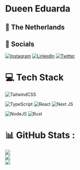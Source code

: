 # Dueen Eduarda

## 📍 The Netherlands

## 🔗 Socials
[![Instagram](https://img.shields.io/badge/Instagram-%23E4405F.svg?logo=Instagram&logoColor=white)](https://dueen.me/instagram) [![LinkedIn](https://img.shields.io/badge/LinkedIn-%230077B5.svg?logo=linkedin&logoColor=white)](https://dueen.me/linkedin) [![Twitter](https://img.shields.io/badge/Twitter-%231DA1F2.svg?logo=Twitter&logoColor=white)](https://dueen.me/twitter) 

# 💻 Tech Stack

![TailwindCSS](https://img.shields.io/badge/tailwindcss-%2338B2AC.svg?style=for-the-badge&logo=tailwind-css&logoColor=white) 

![TypeScript](https://img.shields.io/badge/typescript-%23007ACC.svg?style=for-the-badge&logo=typescript&logoColor=white) 
![React](https://img.shields.io/badge/react-%2320232a.svg?style=for-the-badge&logo=react&logoColor=%2361DAFB) 
![Next JS](https://img.shields.io/badge/Next-black?style=for-the-badge&logo=next.js&logoColor=white) 

![NodeJS](https://img.shields.io/badge/node.js-6DA55F?style=for-the-badge&logo=node.js&logoColor=white) 
![Rust](https://img.shields.io/badge/rust-%23000000.svg?style=for-the-badge&logo=rust&logoColor=white) 

# 📊 GitHub Stats :
![](https://github-readme-stats.vercel.app/api?username=Dueen&theme=swift&hide_border=true&include_all_commits=true&count_private=true)<br/>
![](https://github-readme-streak-stats.herokuapp.com/?user=Dueen&theme=swift&hide_border=true)<br/>
![](https://github-readme-stats.vercel.app/api/top-langs/?username=Dueen&theme=swift&hide_border=true&include_all_commits=true&count_private=true&layout=compact)

